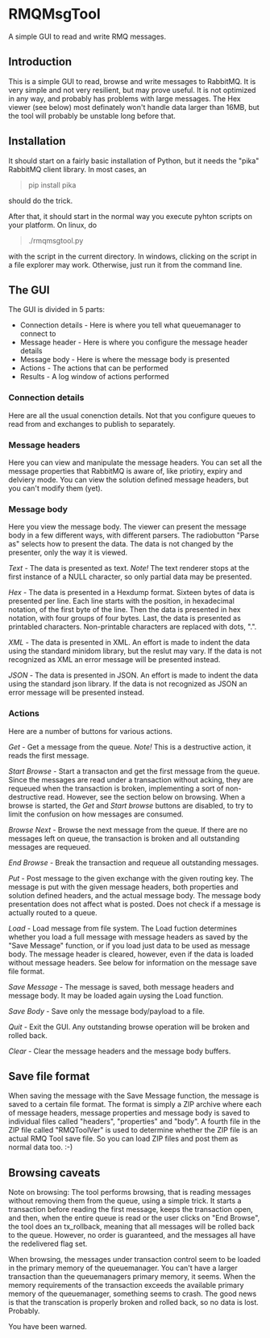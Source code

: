 # RMQMsgTool
A simple GUI to read and write RMQ messages.

## Introduction

This is a simple GUI to read, browse and write messages to RabbitMQ. 
It is very simple and not very resilient, but may prove useful. It is not 
optimized in any way, and probably has problems with large messages. The Hex
viewer (see below) most definately won't handle data larger than 16MB, but the
tool will probably be unstable long before that.

## Installation

It should start on a fairly basic installation of Python, but it
needs the "pika" RabbitMQ client library. In most cases, an

  > pip install pika
  
  
should do the trick.

After that, it should start in the normal way you execute pyhton scripts
on your platform. On linux, do

 > ./rmqmsgtool.py 
 
with the script in the current directory. In windows, clicking on the script in a file
explorer may work. Otherwise, just run it from the command line. 

## The GUI

The GUI is divided in 5 parts:

- Connection details - Here is where you tell what queuemanager to connect to
- Message header - Here is where you configure the message header details
- Message body - Here is where the message body is presented
- Actions - The actions that can be performed 
- Results - A log window of actions performed

### Connection details

Here are all the usual conenction details. Not that you configure queues to read from
and exchanges to publish to separately.

### Message headers

Here you can view and manipulate the message headers. You can set all the  
message properties that RabbitMQ is aware of, like priotiry, expiry and delviery mode.
You can view the solution defined message headers, but you can't modify them (yet). 

### Message body

Here you view the message body. The viewer can present the message body in a few 
different ways, with different parsers. The radiobutton "Parse as" selects how to present
the data. The data is not changed by the presenter, only the way it is viewed.

*Text* - The data is presented as text. *Note!* The text renderer stops at the first instance
of a NULL character, so only partial data may be presented.

*Hex* - The data is presented in a Hexdump format. Sixteen bytes of data is presented per
line. Each line starts with the position, in hexadecimal notation, of the first byte of
the line. Then the data is presented in hex notation, with four groups of four bytes. 
Last, the data is presented as printabled characters. Non-printable characters are replaced
with dots, ".".

*XML* - The data is presented in XML. An effort is made to indent the data using the standard
minidom library, but the reslut may vary. If the data is not recognized as XML an error message
will be presented instead. 

*JSON* - The data is presented in JSON. An effort is made to indent the data using the standard
json library. If the data is not recognized as JSON an error message will be presented instead. 

### Actions

Here are a number of buttons for various actions.
 
*Get* - Get a message from the queue. *Note!* This is a destructive action, it reads the first
message.

*Start Browse* - Start a transacton and get the first message from the queue. Since the messages
are read under a transaction without acking, they are requeued when the transaction is broken, 
implementing a sort of non-destructive read. However, see the section below on browsing. When a
browse is started, the *Get* and *Start browse* buttons are disabled, to try to limit the 
confusion on how messages are consumed.

*Browse Next* - Browse the next message from the queue. If there are no messages left on queue,
the transaction is broken and all outstanding messages are requeued.

*End Browse* - Break the transaction and requeue all outstanding messages.

*Put* - Post message to the given exchange with the given routing key. The message is put with
the given message headers, both properties and solution defined headers, and the actual message
body. The message body presentation does not affect what is posted. Does not check if a message
is actually routed to a queue.

*Load* - Load message from file system. The Load fuction determines whether you load a full 
message with message headers as saved by the "Save Message" function, or if you load just data
to be used as message body. The message header is cleared, however, even if the data is loaded
without message headers. See below for information on the message save file format.

*Save Message* - The message is saved, both message headers and message body. It may be loaded 
again uysing the Load function.

*Save Body* - Save only the message body/payload to a file.

*Quit* - Exit the GUI. Any outstanding browse operation will be broken and rolled back.

*Clear* - Clear the message headers and the message body buffers. 

## Save file format

When saving the message with the Save Message function, the message is saved to a certain file
format. The format is simply a ZIP archive where each of message headers, message properties
and message body is saved to individual files called "headers", "properties" and "body".
A fourth file in the ZIP file called "RMQToolVer" is used to determine whether the ZIP file
is an actual RMQ Tool save file. So you can load ZIP files and post them as normal data too. :-)

## Browsing caveats

Note on browsing: The tool performs browsing, that is reading messages 
without removing them from the queue, using a simple trick. It
starts a transaction before reading the first message, keeps the 
transaction open, and then, when the entire queue is read or the
user clicks on "End Browse", the tool does an tx_rollback, meaning
that all messages will be rolled back to the queue. However,
no order is guaranteed, and the messages all have the redelivered flag
set. 

When browsing, the messages under transaction control seem to be loaded 
in the primary memory of the queuemanager. You can't have a larger 
transaction than the queuemanagers primary memory, it seems. When the 
memory requirements of the transaction exceeds the available primary 
memory of the queuemanager, something seems to crash. The good news is 
that the transcation is  properly broken and rolled back, so no data is lost.
Probably.

You have been warned.

